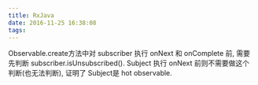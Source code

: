 ```yaml
---
title: RxJava
date: 2016-11-25 16:38:08
tags:
---
```

Observable.create方法中对 subscriber 执行 onNext 和 onComplete 前, 需要先判断 subscriber.isUnsubscribed().
Subject 执行 onNext 前则不需要做这个判断(也无法判断), 证明了 Subject是 hot observable.
